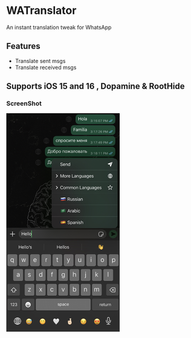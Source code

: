 # WATranslator
An instant translation tweak for WhatsApp

## Features
- Translate sent msgs
- Translate received msgs

## Supports iOS 15 and 16 , Dopamine & RootHide

### ScreenShot

<img src="https://github.com/crazymind90/WATranslator/blob/main/IMG_C4398E42BCB3-1.jpeg?raw=true" width="300"/> 
